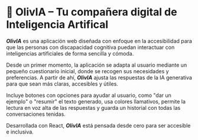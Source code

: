 # 🌟 OlivIA – Tu compañera digital de Inteligencia Artifical 
**_OlivIA_** es una aplicación web diseñada con enfoque en la accesibilidad para que las personas con discapacidad cognitiva puedan interactuar con inteligencias artificiales de forma sencilla y cómoda.

Desde un primer momento, la aplicación se adapta al usuario mediante un pequeño cuestionario inicial, donde se recogen sus necesidades y preferencias. A partir de ahí, **_OlivIA_** ajusta las respuestas de la IA generativa para que sean más claras, accesibles y útiles.

Incluye botones con opciones para ayudar al usuario, como "dar un ejemplo" o "resumir" el texto generado, usa colores llamativos, permite la lectura en voz alta de las respuestas y guarda un historial con todas las conversaciones tenidas.

Desarrollada con React, **_OlivIA_** está pensada desde cero para ser accesible e inclusiva.
